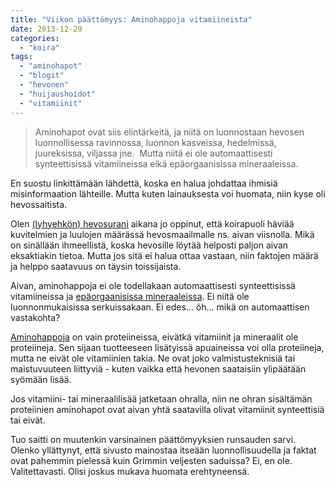 ```yaml
---
title: "Viikon päättömyys: Aminohappoja vitamiineista"
date: 2013-12-29
categories: 
  - "koira"
tags: 
  - "aminohapot"
  - "blogit"
  - "hevonen"
  - "huijaushoidot"
  - "vitamiinit"
---
```


> Aminohapot ovat siis elintärkeitä, ja niitä on luonnostaan hevosen luonnollisessa ravinnossa, luonnon kasveissa, hedelmissä, juureksissa, viljassa jne.  Mutta niitä ei ole automaattisesti synteettisissä vitamiineissa eikä epäorgaanisissa mineraaleissa.

<!--more-->

En suostu linkittämään lähdettä, koska en halua johdattaa ihmisiä misinformaation lähteille. Mutta kuten lainauksesta voi huomata, niin kyse oli hevossaitista.

Olen [(lyhyehkön) hevosurani](https://www.katiska.eu/ratsastus/) aikana jo oppinut, että koirapuoli häviää kuvitelmien ja luulojen määrässä hevosmaailmalle ns. aivan viisnolla. Mikä on sinällään ihmeellistä, koska hevosille löytää helposti paljon aivan eksaktiakin tietoa. Mutta jos sitä ei halua ottaa vastaan, niin faktojen määrä ja helppo saatavuus on täysin toissijaista.

Aivan, aminohappoja ei ole todellakaan automaattisesti synteettisissä vitamiineissa ja [epäorgaanisissa mineraaleissa](https://www.katiska.eu/ravitsemus/kivennaisaineet/orgaaninen-mineraali/ "Orgaaninen mineraali"). Ei niitä ole luonnonmukaisissa serkuissakaan. Ei edes... öh... mikä on automaattisen vastakohta?

[Aminohappoja](https://www.katiska.eu/ravitsemus/proteiinit/proteiini-ja-aminohappo/ "Proteiini ja aminohappo") on vain proteiineissa, eivätkä vitamiinit ja mineraalit ole proteiineja. Sen sijaan tuotteeseen lisätyissä apuaineissa voi olla proteiineja, mutta ne eivät ole vitamiinien takia. Ne ovat joko valmistusteknisiä tai maistuvuuteen liittyviä - kuten vaikka että hevonen saataisiin ylipäätään syömään lisää.

Jos vitamiini- tai mineraalilisää jatketaan ohralla, niin ne ohran sisältämän proteiinien aminohapot ovat aivan yhtä saatavilla olivat vitamiinit synteettisiä tai eivät.

Tuo saitti on muutenkin varsinainen päättömyyksien runsauden sarvi. Olenko yllättynyt, että sivusto mainostaa itseään luonnollisuudella ja faktat ovat pahemmin pielessä kuin Grimmin veljesten saduissa? Ei, en ole. Valitettavasti. Olisi joskus mukava huomata erehtyneensä.
